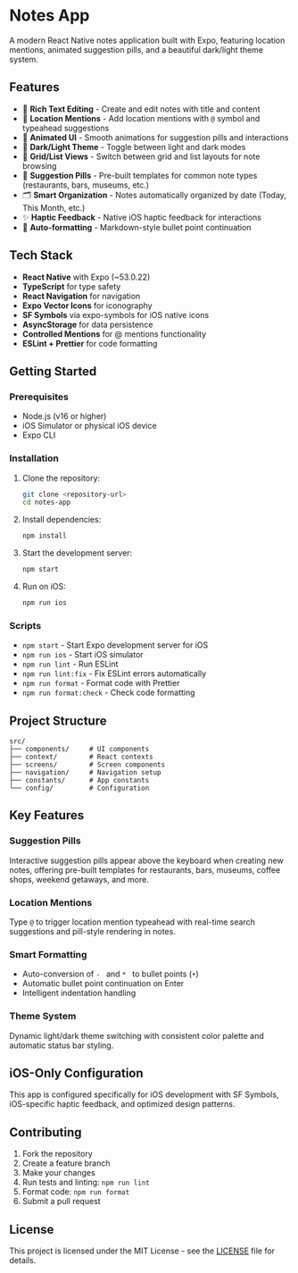 # Notes App

A modern React Native notes application built with Expo, featuring location mentions, animated suggestion pills, and a beautiful dark/light theme system.

## Features

- 📝 **Rich Text Editing** - Create and edit notes with title and content
- 📍 **Location Mentions** - Add location mentions with `@` symbol and typeahead suggestions
- 🎨 **Animated UI** - Smooth animations for suggestion pills and interactions
- 🌙 **Dark/Light Theme** - Toggle between light and dark modes
- 📱 **Grid/List Views** - Switch between grid and list layouts for note browsing
- 💫 **Suggestion Pills** - Pre-built templates for common note types (restaurants, bars, museums, etc.)
- 🗂️ **Smart Organization** - Notes automatically organized by date (Today, This Month, etc.)
- ✨ **Haptic Feedback** - Native iOS haptic feedback for interactions
- 🎯 **Auto-formatting** - Markdown-style bullet point continuation

## Tech Stack

- **React Native** with Expo (~53.0.22)
- **TypeScript** for type safety
- **React Navigation** for navigation
- **Expo Vector Icons** for iconography
- **SF Symbols** via expo-symbols for iOS native icons
- **AsyncStorage** for data persistence
- **Controlled Mentions** for @ mentions functionality
- **ESLint + Prettier** for code formatting

## Getting Started

### Prerequisites

- Node.js (v16 or higher)
- iOS Simulator or physical iOS device
- Expo CLI

### Installation

1. Clone the repository:
   ```bash
   git clone <repository-url>
   cd notes-app
   ```

2. Install dependencies:
   ```bash
   npm install
   ```

3. Start the development server:
   ```bash
   npm start
   ```

4. Run on iOS:
   ```bash
   npm run ios
   ```

### Scripts

- `npm start` - Start Expo development server for iOS
- `npm run ios` - Start iOS simulator
- `npm run lint` - Run ESLint
- `npm run lint:fix` - Fix ESLint errors automatically
- `npm run format` - Format code with Prettier
- `npm run format:check` - Check code formatting

## Project Structure

```
src/
├── components/     # UI components
├── context/        # React contexts  
├── screens/        # Screen components
├── navigation/     # Navigation setup
├── constants/      # App constants
└── config/         # Configuration
```

## Key Features

### Suggestion Pills
Interactive suggestion pills appear above the keyboard when creating new notes, offering pre-built templates for restaurants, bars, museums, coffee shops, weekend getaways, and more.

### Location Mentions
Type `@` to trigger location mention typeahead with real-time search suggestions and pill-style rendering in notes.

### Smart Formatting
- Auto-conversion of `- ` and `* ` to bullet points (`•`)
- Automatic bullet point continuation on Enter
- Intelligent indentation handling

### Theme System
Dynamic light/dark theme switching with consistent color palette and automatic status bar styling.

## iOS-Only Configuration

This app is configured specifically for iOS development with SF Symbols, iOS-specific haptic feedback, and optimized design patterns.

## Contributing

1. Fork the repository
2. Create a feature branch
3. Make your changes
4. Run tests and linting: `npm run lint`
5. Format code: `npm run format`
6. Submit a pull request

## License

This project is licensed under the MIT License - see the [LICENSE](LICENSE) file for details.
